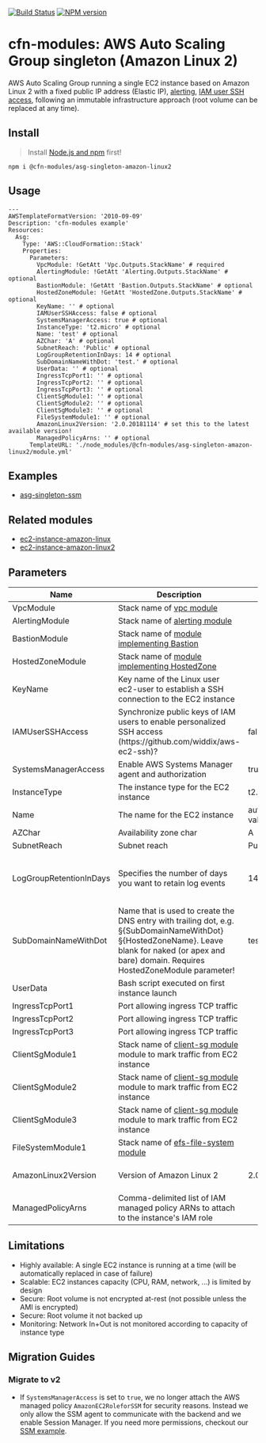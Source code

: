 [![Build Status](https://travis-ci.org/cfn-modules/asg-singleton-amazon-linux2.svg?branch=master)](https://travis-ci.org/cfn-modules/asg-singleton-amazon-linux2)
[![NPM version](https://img.shields.io/npm/v/@cfn-modules/asg-singleton-amazon-linux2.svg)](https://www.npmjs.com/package/@cfn-modules/asg-singleton-amazon-linux2)

# cfn-modules: AWS Auto Scaling Group singleton (Amazon Linux 2)

AWS Auto Scaling Group running a single EC2 instance based on Amazon Linux 2 with a fixed public IP address (Elastic IP), [alerting](https://www.npmjs.com/package/@cfn-modules/alerting), [IAM user SSH access](https://github.com/widdix/aws-ec2-ssh), following an immutable infrastructure approach (root volume can be replaced at any time).

## Install

> Install [Node.js and npm](https://nodejs.org/) first!

```
npm i @cfn-modules/asg-singleton-amazon-linux2
```

## Usage

```
---
AWSTemplateFormatVersion: '2010-09-09'
Description: 'cfn-modules example'
Resources:
  Asg:
    Type: 'AWS::CloudFormation::Stack'
    Properties:
      Parameters:
        VpcModule: !GetAtt 'Vpc.Outputs.StackName' # required
        AlertingModule: !GetAtt 'Alerting.Outputs.StackName' # optional
        BastionModule: !GetAtt 'Bastion.Outputs.StackName' # optional
        HostedZoneModule: !GetAtt 'HostedZone.Outputs.StackName' # optional
        KeyName: '' # optional
        IAMUserSSHAccess: false # optional
        SystemsManagerAccess: true # optional
        InstanceType: 't2.micro' # optional
        Name: 'test' # optional
        AZChar: 'A' # optional
        SubnetReach: 'Public' # optional
        LogGroupRetentionInDays: 14 # optional
        SubDomainNameWithDot: 'test.' # optional
        UserData: '' # optional
        IngressTcpPort1: '' # optional
        IngressTcpPort2: '' # optional
        IngressTcpPort3: '' # optional
        ClientSgModule1: '' # optional
        ClientSgModule2: '' # optional
        ClientSgModule3: '' # optional
        FileSystemModule1: '' # optional
        AmazonLinux2Version: '2.0.20181114' # set this to the latest available version!
        ManagedPolicyArns: '' # optional
      TemplateURL: './node_modules/@cfn-modules/asg-singleton-amazon-linux2/module.yml'
```

## Examples

* [asg-singleton-ssm](https://github.com/cfn-modules/docs/tree/master/examples/asg-singleton-ssm)

## Related modules

* [ec2-instance-amazon-linux](https://github.com/cfn-modules/ec2-instance-amazon-linux)
* [ec2-instance-amazon-linux2](https://github.com/cfn-modules/ec2-instance-amazon-linux2)

## Parameters

<table>
  <thead>
    <tr>
      <th>Name</th>
      <th>Description</th>
      <th>Default</th>
      <th>Required?</th>
      <th>Allowed values</th>
    </tr>
  </thead>
  <tbody>
    <tr>
      <td>VpcModule</td>
      <td>Stack name of <a href="https://www.npmjs.com/package/@cfn-modules/vpc">vpc module</a></td>
      <td></td>
      <td>yes</td>
      <td></td>
    </tr>
    <tr>
      <td>AlertingModule</td>
      <td>Stack name of <a href="https://www.npmjs.com/package/@cfn-modules/alerting">alerting module</a></td>
      <td></td>
      <td>no</td>
      <td></td>
    </tr>
    <tr>
      <td>BastionModule</td>
      <td>Stack name of <a href="https://www.npmjs.com/search?q=keywords:cfn-modules:Bastion">module implementing Bastion</a></td>
      <td></td>
      <td>no</td>
      <td></td>
    </tr>
    <tr>
      <td>HostedZoneModule</td>
      <td>Stack name of <a href="https://www.npmjs.com/search?q=keywords:cfn-modules:HostedZone">module implementing HostedZone</a></td>
      <td></td>
      <td>no</td>
      <td></td>
    </tr>
    <tr>
      <td>KeyName</td>
      <td>Key name of the Linux user ec2-user to establish a SSH connection to the EC2 instance</td>
      <td></td>
      <td>no</td>
      <td></td>
    </tr>
    <tr>
      <td>IAMUserSSHAccess</td>
      <td>Synchronize public keys of IAM users to enable personalized SSH access (https://github.com/widdix/aws-ec2-ssh)?</td>
      <td>false</td>
      <td>no</td>
      <td>[true, false]</td>
    </tr>
    <tr>
      <td>SystemsManagerAccess</td>
      <td>Enable AWS Systems Manager agent and authorization</td>
      <td>true</td>
      <td>no</td>
      <td>[true, false]</td>
    </tr>
    <tr>
      <td>InstanceType</td>
      <td>The instance type for the EC2 instance</td>
      <td>t2.micro</td>
      <td>no</td>
      <td></td>
    </tr>
    <tr>
      <td>Name</td>
      <td>The name for the EC2 instance</td>
      <td>auto generated value</td>
      <td>no</td>
      <td></td>
    </tr>
    <tr>
      <td>AZChar</td>
      <td>Availability zone char</td>
      <td>A</td>
      <td>no</td>
      <td>[A, B, C]</td>
    </tr>
    <tr>
      <td>SubnetReach</td>
      <td>Subnet reach</td>
      <td>Public</td>
      <td>no</td>
      <td>[Public, Private]</td>
    </tr>
    <tr>
      <td>LogGroupRetentionInDays</td>
      <td>Specifies the number of days you want to retain log events</td>
      <td>14</td>
      <td>no</td>
      <td>[1, 3, 5, 7, 14, 30, 60, 90, 120, 150, 180, 365, 400, 545, 731, 1827, 3653]</td>
    </tr>
    <tr>
      <td>SubDomainNameWithDot</td>
      <td>Name that is used to create the DNS entry with trailing dot, e.g. §{SubDomainNameWithDot}§{HostedZoneName}. Leave blank for naked (or apex and bare) domain. Requires HostedZoneModule parameter!</td>
      <td>test.</td>
      <td>no</td>
      <td></td>
    </tr>
    <tr>
      <td>UserData</td>
      <td>Bash script executed on first instance launch</td>
      <td></td>
      <td>no</td>
      <td></td>
    </tr>
    <tr>
      <td>IngressTcpPort1</td>
      <td>Port allowing ingress TCP traffic</td>
      <td></td>
      <td>no</td>
      <td></td>
    </tr>
    <tr>
      <td>IngressTcpPort2</td>
      <td>Port allowing ingress TCP traffic</td>
      <td></td>
      <td>no</td>
      <td></td>
    </tr>
    <tr>
      <td>IngressTcpPort3</td>
      <td>Port allowing ingress TCP traffic</td>
      <td></td>
      <td>no</td>
      <td></td>
    </tr>
    <tr>
      <td>ClientSgModule1</td>
      <td>Stack name of <a href="https://www.npmjs.com/package/@cfn-modules/client-sg">client-sg module</a> module to mark traffic from EC2 instance</td>
      <td></td>
      <td>no</td>
      <td></td>
    </tr>
    <tr>
      <td>ClientSgModule2</td>
      <td>Stack name of <a href="https://www.npmjs.com/package/@cfn-modules/client-sg">client-sg module</a> module to mark traffic from EC2 instance</td>
      <td></td>
      <td>no</td>
      <td></td>
    </tr>
    <tr>
      <td>ClientSgModule3</td>
      <td>Stack name of <a href="https://www.npmjs.com/package/@cfn-modules/client-sg">client-sg module</a> module to mark traffic from EC2 instance</td>
      <td></td>
      <td>no</td>
      <td></td>
    </tr>
    <tr>
      <td>FileSystemModule1</td>
      <td>Stack name of <a href="https://www.npmjs.com/package/@cfn-modules/efs-file-system">efs-file-system module</a></td>
      <td></td>
      <td>no</td>
      <td></td>
    </tr>
    <tr>
      <td>AmazonLinux2Version</td>
      <td>Version of Amazon Linux 2</td>
      <td>2.0.20180622.1</td>
      <td>no</td>
      <td>['2.0.20190508', ''2.0.20181114', '2.0.20180622.1']</td>
    </tr>
    <tr>
      <td>ManagedPolicyArns</td>
      <td>Comma-delimited list of IAM managed policy ARNs to attach to the instance's IAM role</td>
      <td></td>
      <td>no</td>
      <td></td>
    </tr>
  </tbody>
</table>

## Limitations

* Highly available: A single EC2 instance is running at a time (will be automatically replaced in case of failure)
* Scalable: EC2 instances capacity (CPU, RAM, network, ...) is limited by design
* Secure: Root volume is not encrypted at-rest (not possible unless the AMI is encrypted)
* Secure: Root volume it not backed up
* Monitoring: Network In+Out is not monitored according to capacity of instance type

## Migration Guides

### Migrate to v2

* If `SystemsManagerAccess` is set to `true`, we no longer attach the AWS managed policy `AmazonEC2RoleforSSM` for security reasons. Instead we only allow the SSM agent to communicate with the backend and we enable Session Manager. If you need more permissions, checkout our [SSM example](https://github.com/cfn-modules/docs/tree/master/examples/asg-singleton-ssm).
